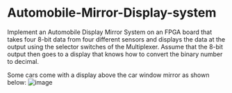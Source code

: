 # Automobile-Mirror-Display-system

Implement an Automobile Display Mirror System on an FPGA board that takes four 8-bit data from four different sensors and displays the data at the output using the selector switches of the Multiplexer. Assume that the 8-bit output then goes to a display that knows how to convert the binary number to decimal.

Some cars come with a display above the car window mirror as shown below:
![image](https://github.com/kanishk1605/Automobile-Mirror-Display-system/assets/105859363/649bf213-80e1-4d96-be5b-cc8f9d5f1f04)
